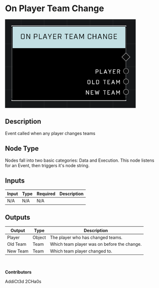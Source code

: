 # On Player Team Change
![alt text](../../../.gitbook/assets/on-player-team-change.png)
## Description
Event called when any player changes teams

## Node Type
Nodes fall into two basic categories: Data and Execution. This node listens for an Event, then triggers it's node string.

## Inputs
| Input | Type | Required | Description |
|------------------|------------------|----------|--------------------------------------------------------------|
| N/A | N/A | N/A | |

## Outputs
| Output | Type | Description |
|------------------|------------------|--------------------------------------------------------------|
| Player | Object | The player who has changed teams. |
| Old Team | Team | Which team player was on before the change. |
| New Team | Team | Which team player changed to. |

\
\
**Contributors**

AddiCt3d 2CHa0s